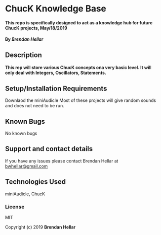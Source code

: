# ChucK Knowledge Base
#### This repo is specifically designed to act as a knowledge hub for future ChucK projects, May/18/2019


#### By _**Brendan Hellar**_

## Description


####  This rep will store various ChucK concepts ona  very basic level. It will only deal with Integers, Oscillators, Statements.

## Setup/Installation Requirements

Downlaod the miniAudicle 
Most of these projects will give random sounds and does not need to be run.

## Known Bugs

No known bugs

## Support and contact details

If you have any issues please contact Brendan Hellar at bwhellar@gmail.com

## Technologies Used

miniAudicle, ChucK

### License

MIT

Copyright (c) 2019 **Brendan Hellar**

